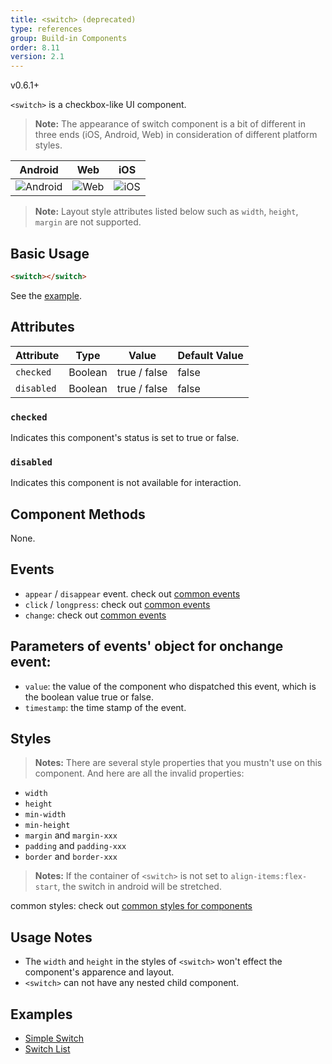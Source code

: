 ```yaml
---
title: <switch> (deprecated)
type: references
group: Build-in Components
order: 8.11
version: 2.1
---
```


<span class="weex-version">v0.6.1+</span>

`<switch>` is a checkbox-like UI component.

> **Note:** The appearance of switch component is a bit of different in three ends (iOS, Android, Web) in consideration of different platform styles.

| Android | Web | iOS |
| -------- | --- | --- |
| ![Android](https://img.alicdn.com/tfs/TB1xIEqnfDH8KJjy1XcXXcpdXXa-314-242.png) | ![Web](https://img.alicdn.com/tfs/TB1ugX2k5qAXuNjy1XdXXaYcVXa-308-276.png) | ![iOS](https://img.alicdn.com/tfs/TB1t3X2k5qAXuNjy1XdXXaYcVXa-318-270.png) |

> **Note:** Layout style attributes listed below such as `width`, `height`, `margin` are not supported.

## Basic Usage

```html
<switch></switch>
```

See the [example](http://dotwe.org/vue/00f4b68b3a86360df1f38728fd0b4a1f).

## Attributes

| Attribute     | Type   | Value                      | Default Value |
| ------------- | ------ | -------------------------- | ------------- |
| `checked`     | Boolean |   true / false            | false         |
| `disabled`    | Boolean |   true / false            | false         |

### `checked`

Indicates this component's status is set to true or false.

### `disabled`

Indicates this component is not available for interaction.

## Component Methods

None.

## Events

* `appear` / `disappear` event. check out [common events](../common-event.html)
* `click` / `longpress`: check out [common events](../common-event.html)
* `change`: check out [common events](../common-event.html)

## Parameters of events' object for onchange event:

* `value`: the value of the component who dispatched this event, which is the boolean value true or false.
* `timestamp`: the time stamp of the event.

## Styles

> **Notes:** There are several style properties that you mustn't use on this component. And here are all the invalid properties:

* `width`
* `height`
* `min-width`
* `min-height`
* `margin` and `margin-xxx`
* `padding` and `padding-xxx`
* `border` and `border-xxx`

> **Notes:** If the container of `<switch>` is not set to `align-items:flex-start`, the switch in android will be stretched.

common styles: check out [common styles for components](../common-style.html)

## Usage Notes

- The `width` and `height` in the styles of `<switch>` won't effect the component's apparence and layout.
- `<switch>` can not have any nested child component.

## Examples

- [Simple Switch](http://dotwe.org/vue/00f4b68b3a86360df1f38728fd0b4a1f)
- [Switch List](http://dotwe.org/vue/9068f28ba80e871d89dabb9fccff5cc6)
